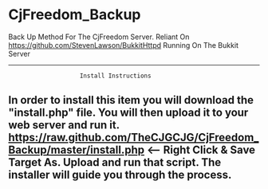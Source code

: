 CjFreedom_Backup
================

Back Up Method For The CjFreedom Server. Reliant On https://github.com/StevenLawson/BukkitHttpd Running On The Bukkit Server

-------------------------------------------------------------------- 
						Install Instructions
In order to install this item you will download the "install.php" file. You will then upload it to your web server and run it.
https://raw.github.com/TheCJGCJG/CjFreedom_Backup/master/install.php <-- Right Click & Save Target As. Upload and run that script. The installer will guide you through the process.
-------------------------------------------------------------------- 

